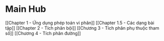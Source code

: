# Main Hub
[[Chapter 1 - Ứng dụng phép toán vi phân]]
[[Chapter 1.5 - Các dạng bài tập]]
[[Chapter 2 - Tích phân bội]]
[[Chương 3 - Tích phân phụ thuộc tham số]]
[[Chương 4 - Tích phân đường]]